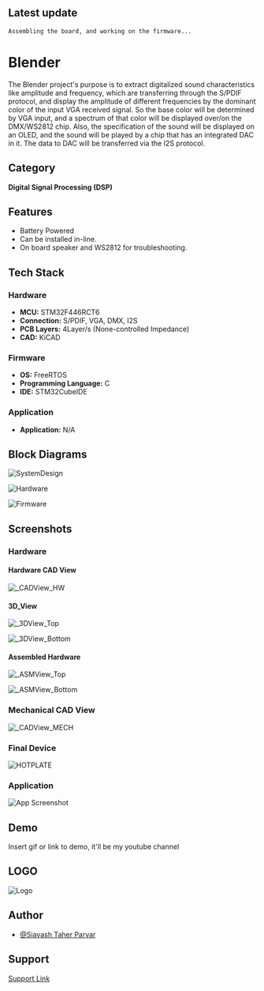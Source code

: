 
## Latest update


``
Assembling the board, and working on the firmware...
``


# Blender

The Blender project's purpose is to extract digitalized sound characteristics like amplitude and frequency, which are transferring through the S/PDIF protocol, and display the amplitude of different frequencies by the dominant color of the input VGA received signal. So the base color will be determined by VGA input, and a spectrum of that color will be displayed over/on the DMX/WS2812 chip. Also, the specification of the sound will be displayed on an OLED, and the sound will be played by a chip that has an integrated DAC in it. The data to DAC will be transferred via the I2S protocol.

## Category

__Digital Signal Processing (DSP)__

## Features

- Battery Powered
- Can be installed in-line.
- On board speaker and WS2812 for troubleshooting.

## Tech Stack

### Hardware

- **MCU:** STM32F446RCT6
- **Connection:** S/PDIF, VGA, DMX, I2S
- **PCB Layers:** 4Layer/s (None-controlled Impedance)
- **CAD:** KiCAD

### Firmware

- **OS:** FreeRTOS
- **Programming Language:** C
- **IDE:** STM32CubeIDE

### Application

- **Application:** N/A



## Block Diagrams

![SystemDesign](https://github.com/mend0z0/Blender/blob/main/Document/Block%20Diagrams/_FBD_SYS_Blender_v1.0.svg)

![Hardware](https://github.com/mend0z0/Blender/blob/main/Document/Block%20Diagrams/_FBD_HW_Blender_v1.0.svg)

![Firmware](https://github.com/mend0z0/Blender/blob/main/Document/Block%20Diagrams/_FBD_FW_Blender_v1.0.svg)


## Screenshots

### Hardware

#### Hardware CAD View

![_CADView_HW](https://github.com/mend0z0/Blender/blob/main/Document/Media%20Content/Hardware%20Pictures/CAD%20View/_CADView_HW_Blender_v1.0.svg)

#### 3D_View

![_3DView_Top](https://github.com/mend0z0/Blender/blob/main/Document/Media%20Content/Hardware%20Pictures/3D%20View/_3DView_Top_Blender_v1.0.png)

![_3DView_Bottom](https://github.com/mend0z0/Blender/blob/main/Document/Media%20Content/Hardware%20Pictures/3D%20View/_3DView_Bottom_Blender_v1.0.png)
 
#### Assembled Hardware

![_ASMView_Top](https://github.com/mend0z0/Blender/blob/main/Document/Media%20Content/Hardware%20Pictures/Assembled%20Hardware/_ASMView_Top_Blender_v1.0.jpeg)

![_ASMView_Bottom](https://github.com/mend0z0/Blender/blob/main/Document/Media%20Content/Hardware%20Pictures/Assembled%20Hardware/_ASMView_Bottom_Blender_v1.0.jpeg)

### Mechanical CAD View
![_CADView_MECH](https://github.com/mend0z0)

### Final Device
![_HOTPLATE_](https://github.com/mend0z0)

### Application
![App Screenshot](https://github.com/mend0z0)


## Demo

Insert gif or link to demo, it'll be my youtube channel

## LOGO

![Logo](https://github.com/mend0z0/Blender/blob/main/LOGO.png)


## Author

- [@Siavash Taher Parvar](https://www.linkedin.com/in/mend0z0)


## Support

[Support Link](https://github.com/sponsors/mend0z0)

